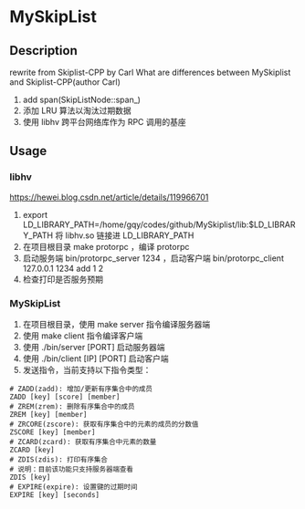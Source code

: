 # MySkipList
## Description
rewrite from Skiplist-CPP by Carl
What are differences between MySkiplist and Skiplist-CPP(author Carl)
1. add span(SkipListNode::span_)
2. 添加 LRU 算法以淘汰过期数据
3. 使用 libhv 跨平台网络库作为 RPC 调用的基座

## Usage
### libhv
https://hewei.blog.csdn.net/article/details/119966701
1. export LD_LIBRARY_PATH=/home/gqy/codes/github/MySkiplist/lib:$LD_LIBRARY_PATH 将 libhv.so 链接进 LD_LIBRARY_PATH
2. 在项目根目录 make protorpc ，编译 protorpc
3. 启动服务端 bin/protorpc_server 1234 ，启动客户端 bin/protorpc_client 127.0.0.1 1234 add 1 2
4. 检查打印是否服务预期

### MySkipList
1. 在项目根目录，使用 make server 指令编译服务器端
2. 使用 make client 指令编译客户端
3. 使用 ./bin/server [PORT] 启动服务器端
4. 使用 ./bin/client [IP] [PORT] 启动客户端
5. 发送指令，当前支持以下指令类型：
```shell
# ZADD(zadd): 增加/更新有序集合中的成员
ZADD [key] [score] [member]
# ZREM(zrem): 删除有序集合中的成员
ZREM [key] [member]
# ZRCORE(zscore): 获取有序集合中的元素的成员的分数值
ZSCORE [key] [member]
# ZCARD(zcard): 获取有序集合中元素的数量
ZCARD [key]
# ZDIS(zdis): 打印有序集合
# 说明：目前该功能只支持服务器端查看
ZDIS [key]
# EXPIRE(expire): 设置键的过期时间
EXPIRE [key] [seconds]
```

